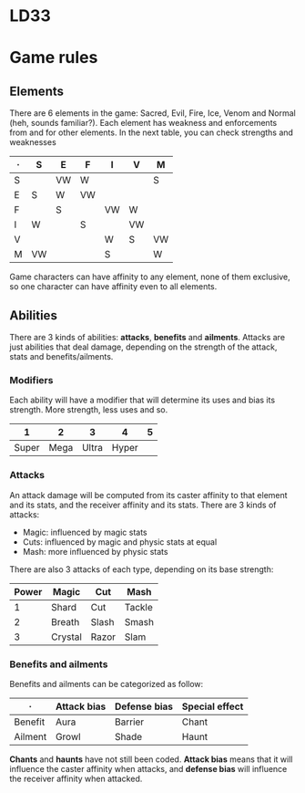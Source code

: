 # LD33

# Game rules

## Elements

There are 6 elements in the game: Sacred, Evil, Fire, Ice, Venom and Normal (heh, sounds familiar?). Each element has weakness and enforcements from and for other elements. In the next table, you can check strengths and weaknesses

· | S| E| F| I| V| M
--|--|--|--|--|--|--
 S|  |VW| W|  |  | S
 E| S| W|VW|  |  |  
 F|  | S|  |VW| W|  
 I| W|  | S|  |VW|  
 V|  |  |  | W| S|VW
 M|VW|  |  | S|  | W

 Game characters can have affinity to any element, none of them exclusive, so one character can have affinity even to all elements.

## Abilities

There are 3 kinds of abilities: **attacks**, **benefits** and **ailments**. Attacks are just abilities that deal damage, depending on the strength of the attack, stats and benefits/ailments. 

### Modifiers

Each ability will have a modifier that will determine its uses and bias its strength. More strength, less uses and so.

1 |     2 |    3 |     4 |     5
--|-------|------|-------|------
  | Super | Mega | Ultra | Hyper


### Attacks

An attack damage will be computed from its caster affinity to that element and its stats, and the receiver affinity and its stats. There are 3 kinds of attacks:

* Magic: influenced by magic stats
* Cuts: influenced by magic and physic stats at equal
* Mash: more influenced by physic stats

There are also 3 attacks of each type, depending on its base strength:

Power | Magic   | Cut   | Mash
------|---------|-------|------
1     | Shard   | Cut   | Tackle
2     | Breath  | Slash | Smash
3     | Crystal | Razor | Slam

### Benefits and ailments

Benefits and ailments can be categorized as follow:

·       | Attack bias | Defense bias | Special effect
--------|-------------|--------------|----------------
Benefit | Aura 		  | Barrier      | Chant
Ailment | Growl       | Shade        | Haunt

**Chants** and **haunts** have not still been coded. **Attack bias** means that it will influence the caster affinity when attacks, and **defense bias** will influence the receiver affinity when attacked.

